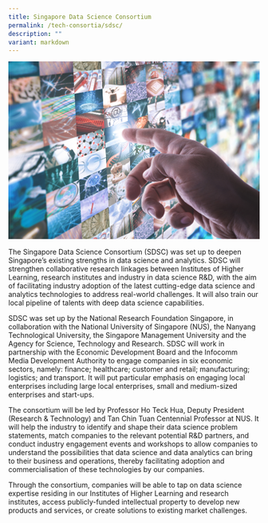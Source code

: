 ```yaml
---
title: Singapore Data Science Consortium
permalink: /tech-consortia/sdsc/
description: ""
variant: markdown
---
```

![](/images/Programmes/Tech%20Consortias/science-and-technology-screen.jpg)

The Singapore Data Science Consortium (SDSC) was set up to deepen Singapore’s existing strengths in data science and analytics. SDSC will strengthen collaborative research linkages between Institutes of Higher Learning, research institutes and industry in data science R&D, with the aim of facilitating industry adoption of the latest cutting-edge data science and analytics technologies to address real-world challenges. It will also train our local pipeline of talents with deep data science capabilities.
 
SDSC was set up by the National Research Foundation Singapore, in collaboration with the National University of Singapore (NUS), the Nanyang Technological University, the Singapore Management University and the Agency for Science, Technology and Research. SDSC will work in partnership with the Economic Development Board and the Infocomm Media Development Authority to engage companies in six economic sectors, namely: finance; healthcare; customer and retail; manufacturing; logistics; and transport. It will put particular emphasis on engaging local enterprises including large local enterprises, small and medium-sized enterprises and start-ups.
 
The consortium will be led by Professor Ho Teck Hua, Deputy President (Research & Technology) and Tan Chin Tuan Centennial Professor at NUS. It will help the industry to identify and shape their data science problem statements, match companies to the relevant potential R&D partners, and conduct industry engagement events and workshops to allow companies to understand the possibilities that data science and data analytics can bring to their business and operations, thereby facilitating adoption and commercialisation of these technologies by our companies. 
 
Through the consortium, companies will be able to tap on data science expertise residing in our Institutes of Higher Learning and research institutes, access publicly-funded intellectual property to develop new products and services, or create solutions to existing market challenges.